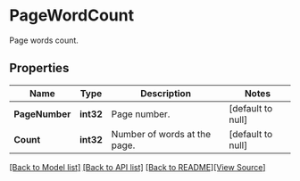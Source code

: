 # PageWordCount
Page words count.

## Properties
Name | Type | Description | Notes
------------ | ------------- | ------------- | -------------
**PageNumber** | **int32** | Page number. | [default to null]
**Count** | **int32** | Number of words at the page. | [default to null]

[[Back to Model list]](../README.md#documentation-for-models) [[Back to API list]](../README.md#documentation-for-api-endpoints) [[Back to README]](../README.md)[[View Source]](../page_word_count.go)


